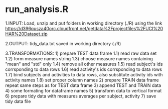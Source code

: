
run_analysis.R
==============

1.INPUT: Load, unzip and put folders in working directory (./R) using the link https://d396qusza40orc.cloudfront.net/getdata%2Fprojectfiles%2FUCI%20HAR%20Dataset.zip 

2.OUTPUT: tidy_data.txt saved in working directory (./R)

3.TRANSFORMATIONS:
	1) prepare TEST data frame
		1.1) read raw data set
		1.2) form measure names string
		1.3) choose measure names containing "mean" and "std" only
		1.4) remove all other measures
		1.5) read subject's ids corrsponding to data rows
		1.6) read activity's ids  corrsponding to data rows
		1.7) bind subjects and activities to data rows, also substitute activity ids with activity names
		1.8) set proper column names
	2) prepare TRAIN data frame
		repeat same steps as for TEST data frame
	3) append TEST and TRAIN data
	4) some formating for dataframe names
	5) transform data to vertical format
	6) prepare tidy data with measures averages per subject, activity
	7) save tidy data file

